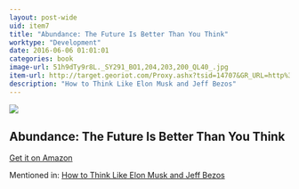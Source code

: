 ```yaml
---
layout: post-wide
uid: item7
title: "Abundance: The Future Is Better Than You Think"
worktype: "Development"
date: 2016-06-06 01:01:01
categories: book
image-url: 51h9dTy9r8L._SY291_BO1,204,203,200_QL40_.jpg
item-url: http://target.georiot.com/Proxy.ashx?tsid=14707&GR_URL=http%3A%2F%2Fwww.amazon.com%2FAbundance-Future-Better-Than-Think%2Fdp%2F145161683X%2F
description: "How to Think Like Elon Musk and Jeff Bezos"
---
```

<a href="http://target.georiot.com/Proxy.ashx?tsid=14707&GR_URL=http%3A%2F%2Fwww.amazon.com%2FAbundance-Future-Better-Than-Think%2Fdp%2F145161683X%2F" target="blank"><img src="../../../../img/thumbs/51h9dTy9r8L._SY291_BO1,204,203,200_QL40_.jpg" class="prod-img"></a>
<h2>Abundance: The Future Is Better Than You Think</h2>
<p><a href="http://target.georiot.com/Proxy.ashx?tsid=14707&GR_URL=http%3A%2F%2Fwww.amazon.com%2FAbundance-Future-Better-Than-Think%2Fdp%2F145161683X%2F" target="blank">Get it on Amazon</a><p>
<p>Mentioned in: <a href="http://fourhourworkweek.com/2015/01/20/elon-musk-and-jeff-bezos/" target="blank">How to Think Like Elon Musk and Jeff Bezos</a></p>

